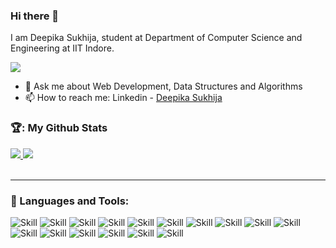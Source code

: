 ### Hi there 👋

I am Deepika Sukhija, student at Department of Computer Science and Engineering at IIT Indore.

![](https://komarev.com/ghpvc/?username=DEEPIKA-SUK)

- 💬 Ask me about Web Development, Data Structures and Algorithms
- 📫 How to reach me: Linkedin - [Deepika Sukhija](https://www.linkedin.com/in/deepika-sukhija-97ab261ba)


### 🏆: My Github Stats
<div>
<a href="https://github.com/DEEPIKA-SUK">
  <img  align="centre" src="https://github-readme-stats.vercel.app/api?username=DEEPIKA-SUK&theme=cobalt&show_icons=true" />
</a>
<a href="https://github.com/DEEPIKA-SUK">
  <img align="centre" src="https://github-readme-stats.vercel.app/api/top-langs/?username=DEEPIKA-SUK&layout=compact&show_icons=true&theme=cobalt&langs_count=10" />
</a>
</div>
<br />
<hr />

### 🧰 Languages and Tools:

![Skill](https://img.shields.io/badge/C%2B%2B-00599C?style=for-the-badge&logo=c%2B%2B&logoColor=white)
![Skill](https://img.shields.io/badge/C-00599C?style=for-the-badge&logo=c&logoColor=white)
![Skill](https://img.shields.io/badge/Python-3776AB?style=for-the-badge&logo=python&logoColor=white)
![Skill](https://img.shields.io/badge/HTML5-E34F26?style=for-the-badge&logo=html5&logoColor=white)
![Skill](https://img.shields.io/badge/CSS3-1572B6?style=for-the-badge&logo=css3&logoColor=white)
![Skill](https://img.shields.io/badge/JavaScript-323330?style=for-the-badge&logo=javascript&logoColor=F7DF1E)
![Skill](https://img.shields.io/badge/Node.js-43853D?style=for-the-badge&logo=node.js&logoColor=white)
![Skill](https://img.shields.io/badge/Express.js-000000?style=for-the-badge&logo=express&logoColor=white)
![Skill](https://img.shields.io/badge/React-20232A?style=for-the-badge&logo=react&logoColor=61DAFB)
![Skill](https://img.shields.io/badge/Bootstrap-563D7C?style=for-the-badge&logo=bootstrap&logoColor=white)
![Skill](https://img.shields.io/badge/Flask-000000?style=for-the-badge&logo=flask&logoColor=white)
![Skill](https://img.shields.io/badge/MySQL-00000F?style=for-the-badge&logo=mysql&logoColor=white)
![Skill](https://img.shields.io/badge/MongoDB-4EA94B?style=for-the-badge&logo=mongodb&logoColor=white)
![Skill](https://img.shields.io/badge/Visual_Studio_Code-0078D4?style=for-the-badge&logo=visual%20studio%20code&logoColor=white)
![Skill](https://img.shields.io/badge/Git-F05032?style=for-the-badge&logo=git&logoColor=white)
![Skill](https://img.shields.io/badge/SQL-F05032?style=for-the-badge&logo=sql&logoColor=white)


